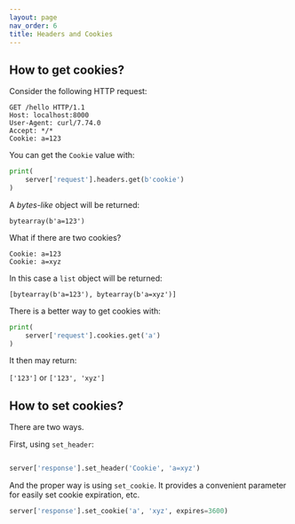 ```yaml
---
layout: page
nav_order: 6
title: Headers and Cookies
---
```


## How to get cookies?

Consider the following HTTP request:

```
GET /hello HTTP/1.1
Host: localhost:8000
User-Agent: curl/7.74.0
Accept: */*
Cookie: a=123
```

You can get the `Cookie` value with:

```python
print(
    server['request'].headers.get(b'cookie')
)
```

A *bytes-like* object will be returned:

```
bytearray(b'a=123')
```

What if there are two cookies?

```
Cookie: a=123
Cookie: a=xyz
```

In this case a `list` object will be returned:

```
[bytearray(b'a=123'), bytearray(b'a=xyz')]
```

There is a better way to get cookies with:

```python
print(
    server['request'].cookies.get('a')
)
```

It then may return:

`['123']` or `['123', 'xyz']`

## How to set cookies?

There are two ways.

First, using `set_header`:

```python

server['response'].set_header('Cookie', 'a=xyz')
```

And the proper way is using `set_cookie`. It provides a convenient parameter for easily set cookie expiration, etc.

```python
server['response'].set_cookie('a', 'xyz', expires=3600)
```
